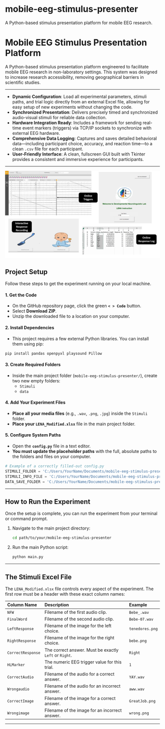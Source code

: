# mobile-eeg-stimulus-presenter
A Python-based stimulus presentation platform for mobile EEG research.
# Mobile EEG Stimulus Presentation Platform

A Python-based stimulus presentation platform engineered to facilitate mobile EEG research in non-laboratory settings. This system was designed to increase research accessibility, removing geographical barriers in scientific studies.



---

* **Dynamic Configuration**: Load all experimental parameters, stimuli paths, and trial logic directly from an external Excel file, allowing for easy setup of new experiments without changing the code.
* **Synchronized Presentation**: Delivers precisely timed and synchronized audio-visual stimuli for reliable data collection.
* **Hardware Integration Ready**: Includes a framework for sending real-time event markers (triggers) via TCP/IP sockets to synchronize with external EEG hardware.
* **Comprehensive Data Logging**: Captures and saves detailed behavioral data—including participant choice, accuracy, and reaction time—to a clean `.csv` file for each participant.
* **User-Friendly Interface**: A clean, fullscreen GUI built with Tkinter provides a consistent and immersive experience for participants.

---

![Demo](Outline.jpg)

## Project Setup

Follow these steps to get the experiment running on your local machine.

#### 1. Get the Code
   - On the GitHub repository page, click the green **`< > Code`** button.
   - Select **Download ZIP**.
   - Unzip the downloaded file to a location on your computer.

#### 2. Install Dependencies
   - This project requires a few external Python libraries. You can install them using pip:
   ```bash
   pip install pandas openpyxl playsound Pillow
   ```

#### 3. Create Required Folders
   - Inside the main project folder (`mobile-eeg-stimulus-presenter/`), create two new empty folders:
     - `Stimuli`
     - `data`

#### 4. Add Your Experiment Files
   - **Place all your media files** (e.g., `.wav`, `.png`, `.jpg`) inside the `Stimuli` folder.
   - **Place your `LENA_Modified.xlsx`** file in the main project folder.

#### 5. Configure System Paths
   - Open the **`config.py`** file in a text editor.
   - **You must update the placeholder paths** with the full, absolute paths to the folders and files on your computer.

   ```python
   # Example of a correctly filled-out config.py
   STIMULI_FOLDER = 'C:/Users/YourName/Documents/mobile-eeg-stimulus-presenter/Stimuli'
   STIMULI_INFO_FILE = 'C:/Users/YourName/Documents/mobile-eeg-stimulus-presenter/LENA_Modified.xlsx'
   DATA_SAVE_FOLDER = 'C:/Users/YourName/Documents/mobile-eeg-stimulus-presenter/data'
   ```

---

## How to Run the Experiment

Once the setup is complete, you can run the experiment from your terminal or command prompt.

1.  Navigate to the main project directory:
    ```bash
    cd path/to/your/mobile-eeg-stimulus-presenter
    ```
2.  Run the main Python script:
    ```bash
    python main.py
    ```

---

## The Stimuli Excel File

The `LENA_Modified.xlsx` file controls every aspect of the experiment. The first row must be a header with these exact column names:

| Column Name     | Description                                               | Example          |
| :-------------- | :-------------------------------------------------------- | :--------------- |
| `NFW`           | Filename of the first audio clip.                         | `Bebe_.wav`      |
| `FinalWord`     | Filename of the second audio clip.                        | `Bebe-07.wav`    |
| `LeftResponse`  | Filename of the image for the left choice.                | `tenedores.png`  |
| `RightResponse` | Filename of the image for the right choice.               | `bebe.png`       |
| `CorrectResponse` | The correct answer. Must be exactly `Left` or `Right`.  | `Right`          |
| `HLMarker`      | The numeric EEG trigger value for this trial.             | `1`              |
| `CorrectAudio`  | Filename of the audio for a correct answer.               | `YAY.wav`        |
| `Wrongaudio`    | Filename of the audio for an incorrect answer.            | `aww.wav`        |
| `CorrectImage`  | Filename of the image for a correct answer.               | `GreatJob.png`   |
| `Wrongimage`    | Filename of the image for an incorrect answer.            | `wrong.png`      |

---
